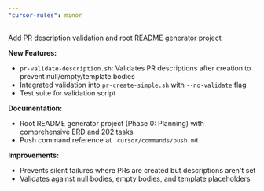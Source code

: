 ```yaml
---
"cursor-rules": minor
---
```


Add PR description validation and root README generator project

**New Features:**
- `pr-validate-description.sh`: Validates PR descriptions after creation to prevent null/empty/template bodies
- Integrated validation into `pr-create-simple.sh` with `--no-validate` flag
- Test suite for validation script

**Documentation:**
- Root README generator project (Phase 0: Planning) with comprehensive ERD and 202 tasks
- Push command reference at `.cursor/commands/push.md`

**Improvements:**
- Prevents silent failures where PRs are created but descriptions aren't set
- Validates against null bodies, empty bodies, and template placeholders

